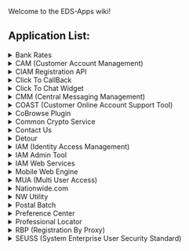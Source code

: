 Welcome to the EDS-Apps wiki!
## Application List:
<details><summary>Bank Rates</summary><p>

| Application Name | APRM ID | Wiki                                                                 | Codebase                                                         |
| :--------------: | :-----: | :------------------------------------------------------------------: | :--------------------------------------------------------------: |
| Bank Rates       | 5608    | [Bank Rates Wiki](https://github.nwie.net/Nationwide/bankrates/wiki) | [Bank Rates  Code](https://github.nwie.net/Nationwide/bankrates) |

</p></details>

<details><summary>CAM (Customer Account Management)</summary><p>

| Application Name                  | APRM ID | Wiki                                                    | Codebase                                           |
| :-------------------------------: | :-----: | :-----------------------------------------------------: | :------------------------------------------------: |
| CAM (Customer Account Management) | 3170    | [CAM Wiki](https://github.nwie.net/Nationwide/cam/wiki) | [CAM Code](https://github.nwie.net/Nationwide/cam) |

</p></details>

<details><summary>CIAM Registration API</summary><p>

| Application Name      | APRM ID | Wiki                                                                                        | Codebase                                                                               |
| :-------------------: | :-----: | :-----------------------------------------------------------------------------------------: | :------------------------------------------------------------------------------------: |
| CIAM Registration API | 7723    | [CIAM Registration API Wiki](https://github.nwie.net/Nationwide/ciam-registration-api/wiki) | [CIAM Registration API Code](https://github.nwie.net/Nationwide/ciam-registration-api) |

</p></details>

<details><summary>Click To CallBack</summary><p>

| Application Name  | APRM ID | Wiki                                                                                | Codebase                                                                       |
| :---------------: | :-----: | :---------------------------------------------------------------------------------: | :----------------------------------------------------------------------------: |
| Click To CallBack | 3172    | [Click To CallBack Wiki](https://github.nwie.net/Nationwide/Click-To-CallBack/wiki) | [Click To CallBack Code](https://github.nwie.net/Nationwide/Click-To-CallBack) |

</p></details>

<details><summary>Click To Chat Widget</summary><p>

| Application Name | APRM ID | Wiki                                                                            | Codebase                                                                   |
| :--------------: | :-----: | :-----------------------------------------------------------------------------: | :------------------------------------------------------------------------: |
| Click to Chat    | 3173    | [Click To Chat Wiki](https://github.nwie.net/Nationwide/ClickToChatWidget/wiki) | [Click To Chat Code](https://github.nwie.net/Nationwide/ClickToChatWidget) |

</p></details>

<details><summary>CMM (Central Messaging Management)</summary><p>

| Application Name | APRM ID | Wiki                                                                | Codebase                                                       |
| :--------------: | :-----: | :-----------------------------------------------------------------: | :------------------------------------------------------------: |
| CMM Web Services | 6990    | [CMM-WS Wiki](https://github.nwie.net/Nationwide/cmm-ws/wiki)       | [CMM-WS Code](https://github.nwie.net/Nationwide/cmm-ws)       |
| CMM Batch        | 6990    | [CMM-Batch Wiki](https://github.nwie.net/Nationwide/cmm-batch/wiki) | [CMM-Batch Code](https://github.nwie.net/Nationwide/cmm-batch) |

</p></details>

<details><summary>COAST (Customer Online Account Support Tool)</summary><p>

| Application Name                             | APRM ID | Wiki                                                        | Codebase                                               |
| :------------------------------------------: | :-----: | :---------------------------------------------------------: | :----------------------------------------------------: |
| COAST (Customer Online Account Support Tool) | 3201    | [COAST Wiki](https://github.nwie.net/Nationwide/coast/wiki) | [COAST Code](https://github.nwie.net/Nationwide/coast) |

</p></details>

<details><summary>CoBrowse Plugin</summary><p>

| Application Name | APRM ID | Wiki                                                                            | Codebase                                                                   |
| :--------------: | :-----: | :-----------------------------------------------------------------------------: | :------------------------------------------------------------------------: |
| CoBrowse Plugin  | N/A     | [CoBrowse Plugin Wiki](https://github.nwie.net/Nationwide/CoBrowse-Plugin/wiki) | [CoBrowse Plugin Code](https://github.nwie.net/Nationwide/CoBrowse-Plugin) |

</p></details>

<details><summary>Common Crypto Service</summary><p>

| Application Name      | APRM ID | Wiki                                                                                        | Codebase                                                                               |
| :-------------------: | :-----: | :-----------------------------------------------------------------------------------------: | :------------------------------------------------------------------------------------: |
| Common Crypto Service | N/A     | [Common Crypto Service Wiki](https://github.nwie.net/Nationwide/common-crypto-serivce/wiki) | [Common Crypto Service Code](https://github.nwie.net/Nationwide/common-crypto-serivce) |

</p></details>

<details><summary>Contact Us</summary><p>

| Application Name | APRM ID | Wiki                                                                  | Codebase                                                         |
| :--------------: | :-----: | :-------------------------------------------------------------------: | :--------------------------------------------------------------: |
| Contact Us       | 497     | [Contact Us Wiki](https://github.nwie.net/Nationwide/Contact-Us/wiki) | [Contact Us Code](https://github.nwie.net/Nationwide/Contact-Us) |

</p></details>

<details><summary>Detour</summary><p>

| Application Name    | APRM ID | Wiki                                                                         | Codebase                                                                |
| :-----------------: | :-----: | :--------------------------------------------------------------------------: | :---------------------------------------------------------------------: |
| Detour Web Services | N/A     | [Detour WS Wiki](https://github.nwie.net/Nationwide/detour/wiki)             | [Detour WS Code](https://github.nwie.net/Nationwide/detour)             |
| Detour Inner Circle | N/A     | [Detour IC Wiki](https://github.nwie.net/Nationwide/detour-innercircle/wiki) | [Detour IC Code](https://github.nwie.net/Nationwide/detour-innercircle) |

</p></details>

<details><summary>IAM (Identity Access Management)</summary><p>

| Application Name                 | APRM ID | Wiki                                                    | Codebase                                           |
| :------------------------------: | :-----: | :-----------------------------------------------------: | :------------------------------------------------: |
| IAM (Identity Access Management) | 3105    | [IAM Wiki](https://github.nwie.net/Nationwide/iam/wiki) | [IAM Code](https://github.nwie.net/Nationwide/iam) |

</p></details>

<details><summary>IAM Admin Tool</summary><p>

| Application Name | APRM ID | Wiki                                                                          | Codebase                                                                 |
| :--------------: | :-----: | :---------------------------------------------------------------------------: | :----------------------------------------------------------------------: |
| IAM Admin Tool   | 6664    | [IAM Admin Tool Wiki](https://github.nwie.net/Nationwide/iam-admin-tool/wiki) | [IAM Admin Tool Code](https://github.nwie.net/Nationwide/iam-admin-tool) |

</p></details>

<details><summary>IAM Web Services</summary><p>

| Application Name   | APRM ID | Wiki                                                                                | Codebase                                                                       |
| :----------------: | :-----: | :---------------------------------------------------------------------------------: | :----------------------------------------------------------------------------: |
| IAM Web Services   | 6086    | [IAM Web Services Wiki](https://github.nwie.net/Nationwide/iam-ws/wiki)             | [IAM Web Services Code](https://github.nwie.net/Nationwide/iam-ws)             |
| IAM Migration Tool | 6681    | [IAM Migration Tool Wiki](https://github.nwie.net/Nationwide/iam-ws-migration/wiki) | [IAM Migration Tool Code](https://github.nwie.net/Nationwide/iam-ws-migration) |

</p></details>

<details><summary>Mobile Web Engine</summary><p>

| Application Name  | APRM ID | Wiki                                                                                | Codebase                                                                       |
| :---------------: | :-----: | :---------------------------------------------------------------------------------: | :----------------------------------------------------------------------------: |
| Mobile Web Engine | 5986    | [Mobile Web Engine Wiki](https://github.nwie.net/Nationwide/mobile-web-engine/wiki) | [Mobile Web Engine Code](https://github.nwie.net/Nationwide/mobile-web-engine) |

</p></details>

<details><summary>MUA (Multi User Access)</summary><p>

| Application Name           | APRM ID | Wiki                                                                                            | Codebase                                                                                   |
| :------------------------: | :-----: | :---------------------------------------------------------------------------------------------: | :----------------------------------------------------------------------------------------: |
| IAM Authorization Services | 6651    | [IAM Authorization Services Wiki](https://github.nwie.net/Nationwide/iam-authz-ws/wiki)         | [IAM Authorization Services Code](https://github.nwie.net/Nationwide/iam-authz-ws)         |
| IAM Authorization Center   | 6670    | [IAM Authorization Center Wiki](https://github.nwie.net/Nationwide/authorization-center/wiki)   | [IAM Authorization Center Code](https://github.nwie.net/Nationwide/authorization-center)   |
| MUA Permissions Blender    | N/A     | [MUA Permissions Blender Wiki](https://github.nwie.net/Nationwide/mua-permissions-blender/wiki) | [MUA Permissions Blender Code](https://github.nwie.net/Nationwide/mua-permissions-blender) |
| Multi User API             | N/A     | [Mutlie User Api Wiki](https://github.nwie.net/Nationwide/multi-user-api/wiki)                  | [Multi User API Code](https://github.nwie.net/Nationwide/multi-user-api)                   |
| MUA API Client             | N/A     | [MUA API Client Wiki](https://github.nwie.net/Nationwide/mua-api-client/wiki)                   | [MUA API Client Code](https://github.nwie.net/Nationwide/mua-api-client)                   |

</p></details>

<details><summary>Nationwide.com</summary><p>

| Application Name | APRM ID | Wiki                                                                                          | Codebase                                                                                 |
| :--------------: | :-----: | :-------------------------------------------------------------------------------------------: | :--------------------------------------------------------------------------------------: |
| Nationwide.com   | 1940    | [Nationwide.com Wiki](https://github.nwie.net/Nationwide/DGS-EDS-Nationwidecom-Redesign/wiki) | [Nationwide.com Code](https://github.nwie.net/Nationwide/DGS-EDS-Nationwidecom-Redesign) |

</p></details>

<details><summary>NW Utility</summary><p>

| Application Name | APRM ID | Wiki                                                                  | Codebase                                                         |
| :--------------: | :-----: | :-------------------------------------------------------------------: | :--------------------------------------------------------------: |
| NW Utility       | 5621    | [NW Utility Wiki](https://github.nwie.net/Nationwide/nw-utility/wiki) | [NW Utility Code](https://github.nwie.net/Nationwide/nw-utility) |

</p></details>

<details><summary>Postal Batch</summary><p>

| Application Name | APRM ID | Wiki                                                                   | Codebase                                                          |
| :--------------: | :-----: | :--------------------------------------------------------------------: | :---------------------------------------------------------------: |
| Postal Batch     | 6666    | [Postal Batch Wiki](https://github.nwie.net/Nationwide/iam-batch/wiki) | [Postal Batch Code](https://github.nwie.net/Nationwide/iam-batch) |

</p></details>

<details><summary>Preference Center</summary><p>

| Application Name          | APRM ID | Wiki                                                                                      | Codebase                                                                            |
| :-----------------------: | :-----: | :---------------------------------------------------------------------------------------: | :---------------------------------------------------------------------------------: |
| Preference Center         | 6665    | [Preference Center Wiki](https://github.nwie.net/Nationwide/preference-center/wiki)       | [Preference Center Code](https://github.nwie.net/Nationwide/preference-center)      |
| Preference Management API | 6967    | [Preference Management API Wiki](https://github.nwie.net/Nationwide/preferences-api/wiki) | Preference Management API Code](https://github.nwie.net/Nationwide/preferences-api) |

</p></details>

<details><summary>Professional Locator</summary><p>

| Application Name     | APRM ID | Wiki                                                                                      | Codebase                                                                             |
| :------------------: | :-----: | :---------------------------------------------------------------------------------------: | :----------------------------------------------------------------------------------: |
| Professional Locator | 3171    | [Professional Locator Wiki](https://github.nwie.net/Nationwide/professional-locator/wiki) | [Professional Locator Code](https://github.nwie.net/Nationwide/professional-locator) |

</p></details>

<details><summary>RBP (Registration By Proxy)</summary><p>

| Application Name            | APRM ID | Wiki                                                    | Codebase                                           |
| :-------------------------: | :-----: | :-----------------------------------------------------: | :------------------------------------------------: |
| RBP (Registration By Proxy) | 3176    | [RBP Wiki](https://github.nwie.net/Nationwide/rbp/wiki) | [RBP Code](https://github.nwie.net/Nationwide/rbp) |

</p></details>

<details><summary>SEUSS (System Enterprise User Security Standard)</summary><p>

| Application Name                                 | APRM ID | Wiki                                                        | Codebase                                               |
| :----------------------------------------------: | :-----: | :---------------------------------------------------------: | :----------------------------------------------------: |
| SEUSS (System Enterprise User Security Standard) | 4255    | [SEUSS Wiki](https://github.nwie.net/Nationwide/seuss/wiki) | [SEUSS Code](https://github.nwie.net/Nationwide/seuss) |

</p></details>